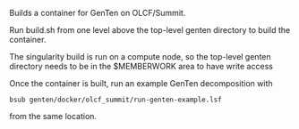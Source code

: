 Builds a container for GenTen on OLCF/Summit.

Run build.sh from one level above the top-level genten directory to build
the container.

The singularity build is run on a compute node, so the top-level genten
directory needs to be in the $MEMBERWORK area to have write access

Once the container is built, run an example GenTen decomposition with
```
bsub genten/docker/olcf_summit/run-genten-example.lsf
```
from the same location.
